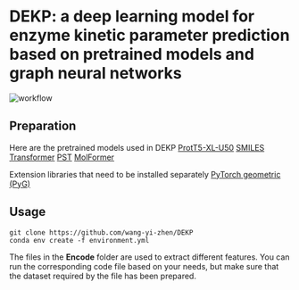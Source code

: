 # DEKP: a deep learning model for enzyme kinetic parameter prediction based on pretrained models and graph neural networks
![workflow](./workflow.png)
## Preparation
Here are the pretrained models used in DEKP
[ProtT5-XL-U50](https://zenodo.org/records/4644188)
[SMILES Transformer](https://github.com/DSPsleeporg/smiles-transformer)
[PST](https://github.com/BorgwardtLab/PST)
[MolFormer](https://github.com/IBM/molformer)

Extension libraries that need to be installed separately
[PyTorch geometric (PyG)](https://pytorch-geometric.com/whl/torch-2.1.2%2Bcu118.html)

## Usage
```
git clone https://github.com/wang-yi-zhen/DEKP
conda env create -f environment.yml
```
The files in the **Encode** folder are used to extract different features. You can run the corresponding code file based on your needs, but make sure that the dataset required by the file has been prepared.

